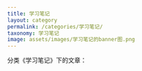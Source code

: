 ```yaml
---
title: 学习笔记
layout: category
permalink: /categories/学习笔记/
taxonomy: 学习笔记
image: assets/images/学习笔记的banner图.png
---
```


分类《学习笔记》下的文章：